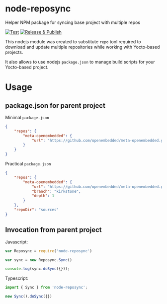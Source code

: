 # node-reposync

Helper NPM package for syncing base project with multiple repos


[![Test](https://github.com/xoros-repo/node-reposync/actions/workflows/test.yml/badge.svg)](https://github.com/xoros-repo/node-reposync/actions/workflows/test.yml)
[![Release & Publish](https://github.com/xoros-repo/node-reposync/actions/workflows/publish.yml/badge.svg)](https://github.com/xoros-repo/node-reposync/actions/workflows/publish.yml)

This nodejs module was created to substitute `repo` tool required to download and update multiple repositories while working with Yocto-based projects.

It also allows to use nodejs `package.json` to manage build scripts for your Yocto-based project. 

# Usage

## package.json for parent project

Minimal `package.json`

```json
{
	"repos": {
		"meta-openembedded": {
			"url": "https://github.com/openembedded/meta-openembedded.git"
		}
	}
}
```

Practical `package.json`

```json
{
	"repos": {
		"meta-openembedded": {
			"url": "https://github.com/openembedded/meta-openembedded.git",
            "branch": "kirkstone",
            "depth": 1
		}
	},
	"repoDir": "sources"
}
```

## Invocation from parent project

Javascript: 
```javascript
var Reposync = require('node-reposync')

var sync = new Reposync.Sync()

console.log(sync.doSync({}));
```

Typescript:
```typescript
import { Sync } from 'node-reposync';

new Sync().doSync({})
```
